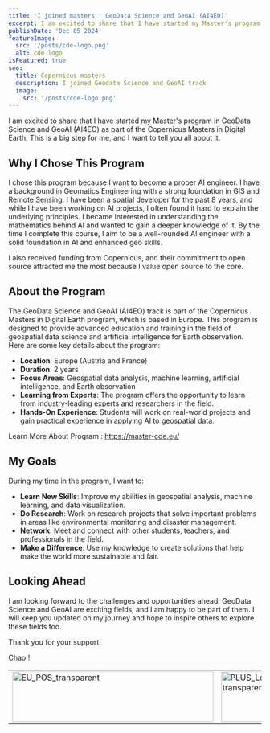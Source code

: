 ```yaml
---
title: 'I joined masters ! GeoData Science and GeoAI (AI4EO)'
excerpt: I am excited to share that I have started my Master's program in GeoData Science and GeoAI (AI4EO) as part of the Copernicus Masters in Digital Earth. This is a big step for me, and I want to tell you all about it.
publishDate: 'Dec 05 2024'
featureImage:
  src: '/posts/cde-logo.png'
  alt: cde logo
isFeatured: true
seo:
  title: Copernicus masters 
  description: I joined Geodata Science and GeoAI track 
  image:
    src: '/posts/cde-logo.png'
---
```


I am excited to share that I have started my Master's program in GeoData Science and GeoAI (AI4EO) as part of the Copernicus Masters in Digital Earth. This is a big step for me, and I want to tell you all about it.

## Why I Chose This Program

I chose this program because I want to become a proper AI engineer. I have a background in Geomatics Engineering with a strong foundation in GIS and Remote Sensing. I have been a spatial developer for the past 8 years, and while I have been working on AI projects, I often found it hard to explain the underlying principles. I became interested in understanding the mathematics behind AI and wanted to gain a deeper knowledge of it. By the time I complete this course, I aim to be a well-rounded AI engineer with a solid foundation in AI and enhanced geo skills.

I also received funding from Copernicus, and their commitment to open source attracted me the most because I value open source to the core.

## About the Program

The GeoData Science and GeoAI (AI4EO) track is part of the Copernicus Masters in Digital Earth program, which is based in Europe. This program is designed to provide advanced education and training in the field of geospatial data science and artificial intelligence for Earth observation. Here are some key details about the program:

- **Location**: Europe (Austria and France)
- **Duration**: 2 years
- **Focus Areas**: Geospatial data analysis, machine learning, artificial intelligence, and Earth observation
- **Learning from Experts**: The program offers the opportunity to learn from industry-leading experts and researchers in the field.
- **Hands-On Experience**: Students will work on real-world projects and gain practical experience in applying AI to geospatial data.

Learn More About Program : https://master-cde.eu/ 

## My Goals

During my time in the program, I want to:

- **Learn New Skills**: Improve my abilities in geospatial analysis, machine learning, and data visualization.
- **Do Research**: Work on research projects that solve important problems in areas like environmental monitoring and disaster management.
- **Network**: Meet and connect with other students, teachers, and professionals in the field.
- **Make a Difference**: Use my knowledge to create solutions that help make the world more sustainable and fair.

## Looking Ahead

I am looking forward to the challenges and opportunities ahead. GeoData Science and GeoAI are exciting fields, and I am happy to be part of them. I will keep you updated on my journey and hope to inspire others to explore these fields too.

Thank you for your support!

Chao ! 

<table>
  <tr>
    <td><img src="/EU_POS_transparent.png" alt="EU_POS_transparent" style="width: 400px; height: 100px;"></td>
    <td><img src="/PLUS_Logo-transparent.png" alt="PLUS_Logo-transparent" style="width: 200px; height: 100px;"></td>
    <td><img src="/ubs_logo.png" alt="ubs_logo" style="width: 200px; height: 100px;"></td>
  </tr>
</table>

